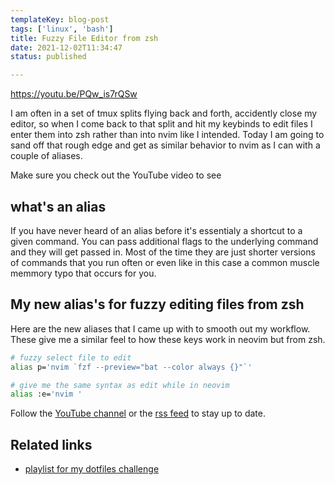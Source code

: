 ```yaml
---
templateKey: blog-post
tags: ['linux', 'bash']
title: Fuzzy File Editor from zsh
date: 2021-12-02T11:34:47
status: published

---
```


https://youtu.be/PQw_is7rQSw

I am often in a set of tmux splits flying back and forth, accidently close my
editor, so when I come back to that split and hit my keybinds to edit files I
enter them into zsh rather than into nvim like I intended.  Today I am going to
sand off that rough edge and get as similar behavior to nvim as I can with a
couple of aliases.


Make sure you check out the YouTube video to see

## what's an alias

If you have never heard of an alias before it's essentialy a shortcut to a
given command.  You can pass additional flags to the underlying command and
they will get passed in.  Most of the time they are just shorter versions of
commands that you run often or even like in this case a common muscle memmory
typo that occurs for you.


## My new alias's for fuzzy editing files from zsh

Here are the new aliases that I came up with to smooth out my workflow.  These
give me a similar feel to how these keys work in neovim but from zsh.

``` bash
# fuzzy select file to edit
alias p='nvim `fzf --preview="bat --color always {}"`'

# give me the same syntax as edit while in neovim
alias :e='nvim '
```

Follow the [YouTube channel](https://youtube.com/waylonwalker) or the [rss
feed](https://waylonwalker/rss/) to stay up to date.


## Related links

* [playlist for my dotfiles challenge](https://www.youtube.com/playlist?list=PLTRNG6WIHETAj0nR_WYAxxGjd7kXch5zj)

